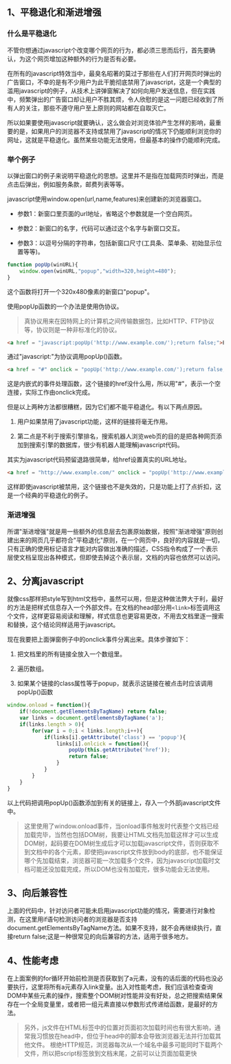 ## 1、平稳退化和渐进增强

### 什么是平稳退化

不管你想通过javascript个改变哪个网页的行为，都必须三思而后行，首先要确认，为这个网页增加这种额外的行为是否有必要。

在所有的javascript特效当中，最臭名昭著的莫过于那些在人们打开网页时弹出的广告窗口，不幸的是有不少用户为此干脆彻底禁用了javascript，这是一个典型的滥用javascript的例子，从技术上讲弹窗解决了如何向用户发送信息，但在实践中，频繁弹出的广告窗口却让用户不胜其烦，令人欣慰的是这一问题已经收到了所有人的关注，那些不遵守用户至上原则的网站都在自取灭亡。

所以如果要使用javascript就要确认，这么做会对浏览体验产生怎样的影响，最重要的是，如果用户的浏览器不支持或禁用了javascript的情况下仍能顺利浏览你的网址，这就是平稳退化。虽然某些功能无法使用，但最基本的操作仍能顺利完成。

### 举个例子

以弹出窗口的例子来说明平稳退化的思想。这里并不是指在加载网页时弹出，而是点击后弹出，例如服务条款，邮费列表等等。

javascript使用window.open(url,name,features)来创建新的浏览器窗口。

- 参数1：新窗口里页面的url地址，省略这个参数就是一个空白网页。

- 参数2：新窗口的名字，代码可以通过这个名字与新窗口交互。

- 参数3：以逗号分隔的字符串，包括新窗口尺寸(工具条、菜单条、初始显示位置等等)。

```js
function popUp(winURL){
    window.open(winURL,"popup","width=320,height=480");
}
```
这个函数将打开一个320x480像素的新窗口"popup"。

使用popUp函数的一个办法是使用伪协议。

> 真协议用来在因特网上的计算机之间传输数据包，比如HTTP、FTP协议等，协议则是一种非标准化的协议。

```html
<a href = "javascript:popUp('http://www.example.com/');return false;">Example</a>
```

通过"javascript:"为协议调用popUp()函数。

```html
<a href = "#" onclick = "popUp('http://www.example.com/');return false;">Example</a>
```

这是内嵌式的事件处理函数，这个链接的href没什么用，所以用"#"，表示一个空连接，实际工作由onclick完成。

但是以上两种方法都很糟糕，因为它们都不能平稳退化。有以下两点原因。

1. 用户如果禁用了javascript功能，这样的链接将毫无作用。

2. 第二点是不利于搜索引擎排名，搜索机器人浏览web页的目的是把各种网页添加到搜索引擎的数据库，很少有机器人能理解javascript代码。

其实为javascript代码预留退路很简单，给href设置真实的URL地址。

```html
<a href = "http://www.example.com/" onclick = "popUp('http://www.example.com/');return false;">Example</a> 
```

这样即使javascript被禁用，这个链接也不是失效的，只是功能上打了点折扣，这是一个经典的平稳退化的例子。

### 渐进增强

所谓"渐进增强"就是用一些额外的信息层去包裹原始数据，按照"渐进增强"原则创建出来的网页几乎都符合"平稳退化"原则，在一个网页中，良好的内容就是一切，只有正确的使用标记语言才能对内容做出准确的描述，CSS指令构成了一个表示层使文档呈现出各种模式，但即使去掉这个表示层，文档的内容也依然可以访问。

## 2、分离javascript

就像css那样把style写到html文档中，虽然可以用，但是这种做法弊大于利，最好的方法是把样式信息存入一个外部文件。在文档的head部分用`<link>`标签调用这个文件，这样更容易阅读和理解，样式信息也更容易更改，不用去文档里逐一搜索和替换，这个结论同样适用于javascript。

现在我要把上面弹窗例子中的onclick事件分离出来。具体步骤如下：

1. 把文档里的所有链接全放入一个数组里。

2. 遍历数组。

3. 如果某个链接的class属性等于popup，就表示这链接在被点击时应该调用popUp()函数

```js
window.onload = function(){
    if(!document.getElementsByTagName) return false;
    var links = document.getElementsByTagName('a');
    if(links.length > 0){
        for(var i = 0;i < links.length;i++){
            if(links[i].getAttribute('class') == 'popup'){
                links[i].onlcick = function(){
                    popUp(this.getAttribute('href'));
                    return false;
                }
            }
        }
    }
}
```

以上代码把调用popUp()函数添加到有关的链接上，存入一个外部javascript文件中。

> 这里使用了window.onload事件，当onload事件触发时代表整个文档已经加载完毕，当然也包括DOM树，我要让HTML文档先加载这样才可以生成DOM树，起码要在DOM树生成后才可以加载javascript文件，否则获取不到文档中的各个元素，即使把javascript文件放到body的底部，也不能保证哪个先加载结束，浏览器可能一次加载多个文件，因为javascript加载时文档可能还没加载完成，所以DOM也没有加载完，很多功能会无法使用。

## 3、向后兼容性

上面的代码中，针对访问者可能未启用javascript功能的情况，需要进行对象检测，在这里用if语句检测访问者的浏览器是否支持document.getElementsByTagName方法。如果不支持，就不会再继续执行，直接return false;这是一种很常见的向后兼容的方法，适用于很多地方。

## 4、性能考虑

在上面案例的for循环开始前检测是否获取到了a元素，没有的话后面的代码也没必要执行，这里将所有a元素存入link变量。出入对性能考虑，我们应该检查查询DOM中某些元素的操作，搜索整个DOM树对性能并没有好处，总之把搜索结果保存在一个全局变量里，或者把一组元素直接以参数形式传递给函数，是最好的方法。

> 另外，js文件在HTML标签中的位置对页面初次加载时间也有很大影响，通常我习惯放在head中，但位于head中的脚本会导致浏览器无法并行加载其他文件。
根绝HTTP规范，浏览器每次从一个域名中最多可能同时下载两个文件，所以把script标签放到文档末尾，</body>之前可以让页面加载更快
